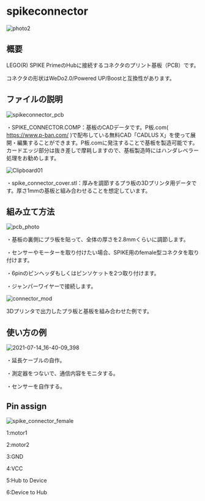 # spikeconnector
![photo2](https://user-images.githubusercontent.com/5597377/128140714-18edd984-eb81-4fa9-84d4-1d8cf7827ddf.jpg)

## 概要
LEGO(R) SPIKE PrimeのHubに接続するコネクタのプリント基板（PCB）です。

コネクタの形状はWeDo2.0/Powered UP/Boostと互換性があります。

## ファイルの説明

![spikeconnector_pcb](https://user-images.githubusercontent.com/5597377/209868411-05b381cb-5f69-431f-bc59-2bb1a22dadd1.png)

・SPIKE_CONNECTOR.COMP：基板のCADデータです。P板.com( https://www.p-ban.com/ )で配布している無料CAD「CADLUS X」を使って展開・編集することができます。P板.comに発注することで基板を製造可能です。カードエッジ部分は抜き差しで摩耗しますので、基板製造時にはハンダレベラー処理をお勧めします。

![Clipboard01](https://user-images.githubusercontent.com/5597377/209770294-736164fd-c69b-4233-a1c8-2cc52d024490.png)

・spike_connector_cover.stl：厚みを調節するプラ板の3Dプリンタ用データです。厚さ1mmの基板と組み合わせることを想定しています。

## 組み立て方法
![pcb_photo](https://user-images.githubusercontent.com/5597377/125736662-b56891c7-aa2d-4d15-8239-ef3be248ee64.jpg)

・基板の裏側にプラ板を貼って、全体の厚さを2.8mmくらいに調節します。

・センサーやモーターを取り付けたい場合、SPIKE用のfemale型コネクタを取り付けます。

・6pinのピンヘッダもしくはピンソケットを2つ取り付けます。

・ジャンパーワイヤーで接続します。

![connector_mod](https://user-images.githubusercontent.com/5597377/209772079-ff59a2d7-ded7-4bf3-9a90-358d74ae1816.jpg)

3Dプリンタで出力したプラ板と基板を組み合わせた例です。

## 使い方の例
![2021-07-14_16-40-09_398](https://user-images.githubusercontent.com/5597377/125670871-a2a5b117-0fb5-45a1-8732-45153e1c2b46.jpg)

・延長ケーブルの自作。

・測定器をつないで、通信内容をモニタする。

・センサーを自作する。

## Pin assign 

![spike_connector_female](https://user-images.githubusercontent.com/5597377/126178875-03f07174-6b53-44fc-aa23-5410b7e76123.jpg)

1:motor1

2:motor2

3:GND

4:VCC

5:Hub to Device

6:Device to Hub
